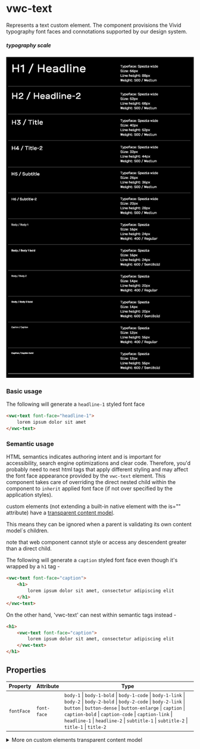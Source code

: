 # vwc-text

Represents a text custom element.
The component provisions the Vivid typography font faces and connotations supported by our design system.

##### typography scale
![typography font faces scale image](assets/images/type-ramp.jpeg)

### Basic usage

The following will generate a `headline-1` styled font face
```html
<vwc-text font-face="headline-1">
	lorem ipsum dolor sit amet
</vwc-text>
```

### Semantic usage

HTML semantics indicates authoring intent and is important for accessibility, search engine optimizations and clear code.
Therefore, you'd probably need to nest html tags that apply different styling and may affect the font face appearance provided by the `vwc-text` element.
This component takes care of overriding the direct nested child within the component to `inherit` applied font face (if not over specified by the application styles).

custom elements (not extending a built-in native element with the is="" attribute) have a [transparent content model](https://html.spec.whatwg.org/multipage/dom.html#transparent-content-models).

This means they can be ignored when a parent is validating its own content model`s children.

note that web component cannot style or access any descendent greater than a direct child.

The following will generate a `caption` styled font face even though it's wrapped by a `h1` tag -

```html
<vwc-text font-face="caption">
	<h1>
		lorem ipsum dolor sit amet, consectetur adipiscing elit
	</h1>
</vwc-text>
```

On the other hand, 'vwc-text' can nest within semantic tags instead -

```html
<h1>
	<vwc-text font-face="caption">
		lorem ipsum dolor sit amet, consectetur adipiscing elit
	</vwc-text>
</h1>
```

## Properties

| Property   | Attribute   | Type                                                                                                                                                                                                                                                                                                                                      |
| ---------- | ----------- | ----------------------------------------------------------------------------------------------------------------------------------------------------------------------------------------------------------------------------------------------------------------------------------------------------------------------------------------- |
| `fontFace` | `font-face` | `body-1` \| `body-1-bold` \| `body-1-code` \| `body-1-link` \| `body-2` \| `body-2-bold` \| `body-2-code` \| `body-2-link` \| `button` \| `button-dense` \| `button-enlarge` \| `caption` \| `caption-bold` \| `caption-code` \| `caption-link` \| `headline-1` \| `headline-2` \| `subtitle-1` \| `subtitle-2` \| `title-1` \| `title-2` |

<details>
<summary>More on custom elements transparent content model</summary>
https://html.spec.whatwg.org/multipage/custom-elements.html#custom-elements-core-concepts
</details>
